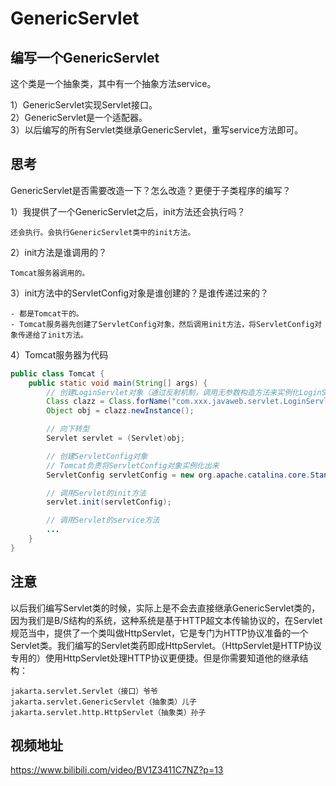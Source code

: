 # GenericServlet

## 编写一个GenericServlet

这个类是一个抽象类，其中有一个抽象方法service。  

1）GenericServlet实现Servlet接口。  
2）GenericServlet是一个适配器。  
3）以后编写的所有Servlet类继承GenericServlet，重写service方法即可。

## 思考

GenericServlet是否需要改造一下？怎么改造？更便于子类程序的编写？

1）我提供了一个GenericServlet之后，init方法还会执行吗？
```
还会执行。会执行GenericServlet类中的init方法。
```
2）init方法是谁调用的？
```
Tomcat服务器调用的。
```
3）init方法中的ServletConfig对象是谁创建的？是谁传递过来的？
```
- 都是Tomcat干的。
- Tomcat服务器先创建了ServletConfig对象，然后调用init方法，将ServletConfig对象传递给了init方法。
```
4）Tomcat服务器为代码
```java
public class Tomcat {
	public static void main(String[] args) {
		// 创建LoginServlet对象（通过反射机制，调用无参数构造方法来实例化LoginServlet对象）
		Class clazz = Class.forName("com.xxx.javaweb.servlet.LoginServlet");
		Object obj = clazz.newInstance();

		// 向下转型
		Servlet servlet = (Servlet)obj;

		// 创建ServletConfig对象
		// Tomcat负责将ServletConfig对象实例化出来
		ServletConfig servletConfig = new org.apache.catalina.core.StandardwrapperFacade();

		// 调用Servlet的init方法
		servlet.init(servletConfig);

		// 调用Servlet的service方法
		...
	}
}
```

## 注意

以后我们编写Servlet类的时候，实际上是不会去直接继承GenericServlet类的，因为我们是B/S结构的系统，这种系统是基于HTTP超文本传输协议的，在Servlet规范当中，提供了一个类叫做HttpServlet，它是专门为HTTP协议准备的一个Servlet类。我们编写的Servlet类药即成HttpServlet。（HttpServlet是HTTP协议专用的）使用HttpServlet处理HTTP协议更便捷。但是你需要知道他的继承结构：
```
jakarta.servlet.Servlet（接口）爷爷
jakarta.servlet.GenericServlet（抽象类）儿子
jakarta.servlet.http.HttpServlet（抽象类）孙子
```

## 视频地址

https://www.bilibili.com/video/BV1Z3411C7NZ?p=13